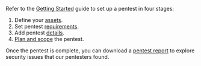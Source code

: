 Refer to the [Getting Started](/getting-started/) guide to set up a pentest in four stages:

1. Define your [assets](/getting-started/assets/).
1. Set pentest [requirements](/getting-started/pentest-objectives/).
1. Add pentest [details](/getting-started/details/).
1. [Plan and scope](/getting-started/planning/) the pentest.

Once the pentest is complete, you can download a [pentest report](/platform-deep-dive/pentests/reports/) to explore security issues that our pentesters found.